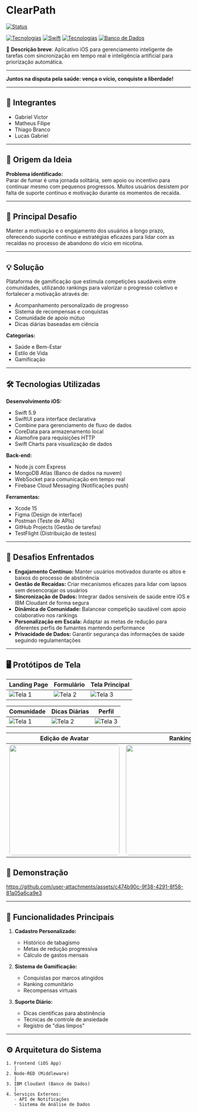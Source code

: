 # ClearPath

[![Status](https://img.shields.io/badge/STATUS-Concluído-success?style=for-the-badge&logo=check-circle&logoColor=white)](https://)
<div>
  
  [![Tecnologias](https://img.shields.io/badge/iOS-17+-blue?logo=apple)](https://)
  [![Swift](https://img.shields.io/badge/Swift-5.9-orange?logo=swift)](https://)
  [![Tecnologias](https://img.shields.io/badge/Backend-Node--RED-FF6A00?logo=node.js)](https://)
  [![Banco de Dados](https://img.shields.io/badge/Cloudant-IBM_Cloud-052FAD?logo=ibm)](https://)
  
</div>


📌 **Descrição breve**: Aplicativo iOS para gerenciamento inteligente de tarefas com sincronização em tempo real e inteligência artificial para priorização automática.

---

**Juntos na disputa pela saúde: vença o vício, conquiste a liberdade!**

---

## 👥 Integrantes
- Gabriel Victor
- Matheus Filipe
- Thiago Branco
- Lucas Gabriel

---

## 🚬 Origem da Ideia
**Problema identificado:**  
Parar de fumar é uma jornada solitária, sem apoio ou incentivo para continuar mesmo com pequenos progressos. Muitos usuários desistem por falta de suporte contínuo e motivação durante os momentos de recaída.

---

## 🏁 Principal Desafio
Manter a motivação e o engajamento dos usuários a longo prazo, oferecendo suporte contínuo e estratégias eficazes para lidar com as recaídas no processo de abandono do vício em nicotina.

---

## 💡 Solução
Plataforma de gamificação que estimula competições saudáveis entre comunidades, utilizando rankings para valorizar o progresso coletivo e fortalecer a motivação através de:

- Acompanhamento personalizado de progresso  
- Sistema de recompensas e conquistas  
- Comunidade de apoio mútuo  
- Dicas diárias baseadas em ciência  

**Categorias:**  
- Saúde e Bem-Estar  
- Estilo de Vida  
- Gamificação  

---

## 🛠️ Tecnologias Utilizadas

**Desenvolvimento iOS:**
- Swift 5.9
- SwiftUI para interface declarativa
- Combine para gerenciamento de fluxo de dados
- CoreData para armazenamento local
- Alamofire para requisições HTTP
- Swift Charts para visualização de dados

**Back-end:**
- Node.js com Express
- MongoDB Atlas (Banco de dados na nuvem)
- WebSocket para comunicação em tempo real
- Firebase Cloud Messaging (Notificações push)

**Ferramentas:**
- Xcode 15
- Figma (Design de interface)
- Postman (Teste de APIs)
- GitHub Projects (Gestão de tarefas)
- TestFlight (Distribuição de testes)

---

## 🚧 Desafios Enfrentados

- **Engajamento Contínuo:** Manter usuários motivados durante os altos e baixos do processo de abstinência  
- **Gestão de Recaídas:** Criar mecanismos eficazes para lidar com lapsos sem desencorajar os usuários  
- **Sincronização de Dados:** Integrar dados sensíveis de saúde entre iOS e IBM Cloudant de forma segura  
- **Dinâmica de Comunidade:** Balancear competição saudável com apoio colaborativo nos rankings  
- **Personalização em Escala:** Adaptar as metas de redução para diferentes perfis de fumantes mantendo performance  
- **Privacidade de Dados:** Garantir segurança das informações de saúde seguindo regulamentações  

---

## 🖥️ Protótipos de Tela

| Landing Page | Formulário | Tela Principal |
|-------------------|--------------------------|---------------------|
| ![Tela 1](/assets/landingPage.png) | ![Tela 2](/assets/formulario.png) | ![Tela 3](/assets/telaPrincipal.png) |

| Comunidade | Dicas Diárias | Perfil |
|-------------------|--------------------------|---------------------|
| ![Tela 1](/assets/comunidade.png) | ![Tela 2](/assets/dicasDiarias.png) | ![Tela 3](/assets/perfil.png) |
<div align="center">
  
| Edição de Avatar | Ranking |
|-------------------|--------------------------|
| <img src="/assets/edicaoAvatar.png" width="300" style="border: 1px solid #eee; border-radius: 8px;"> | <img src="/assets/ranking.png" width="300" style="border: 1px solid #eee; border-radius: 8px;"> |

</div>

## 🎥 Demonstração

https://github.com/user-attachments/assets/c474b90c-9f38-4291-8f58-81a05a6ca9e3

---

## 📱 Funcionalidades Principais

1. **Cadastro Personalizado:**
   - Histórico de tabagismo
   - Metas de redução progressiva
   - Cálculo de gastos mensais

2. **Sistema de Gamificação:**
   - Conquistas por marcos atingidos
   - Ranking comunitário
   - Recompensas virtuais

3. **Suporte Diário:**
   - Dicas científicas para abstinência
   - Técnicas de controle de ansiedade
   - Registro de "dias limpos"

---

## ⚙️ Arquitetura do Sistema
```plaintext
1. Frontend (iOS App)
   │
2. Node-RED (Middleware)
   │
3. IBM Cloudant (Banco de Dados)
   │
4. Serviços Externos:
   - API de Notificações
   - Sistema de Análise de Dados
